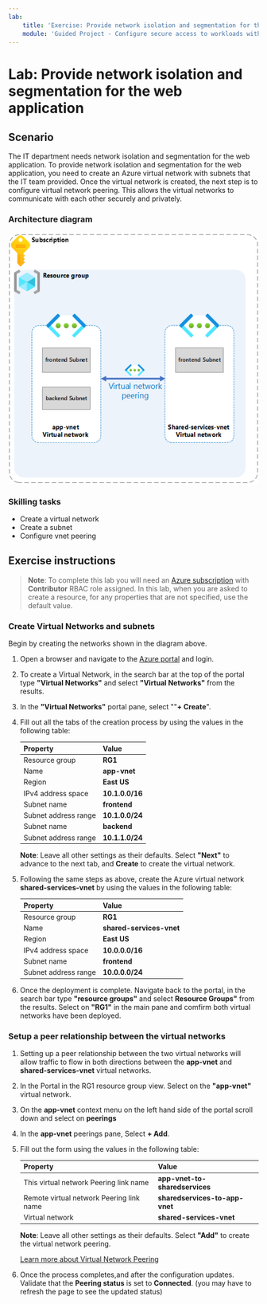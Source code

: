 ```yaml
---
lab:
    title: 'Exercise: Provide network isolation and segmentation for the web application'
    module: 'Guided Project - Configure secure access to workloads with Azure virtual networking services'
---
```


# Lab: Provide network isolation and segmentation for the web application

## Scenario

The IT department needs network isolation and segmentation for the web application. To provide network isolation and segmentation for the web application, you need to create an Azure virtual network with subnets that the IT team provided. Once the virtual network is created, the next step is to configure virtual network peering. This allows the virtual networks to communicate with each other securely and privately.

### Architecture diagram

![Diagram that shows two virtual networks that are peered.](../Media/task-1.png)

### Skilling tasks

- Create a virtual network
- Create a subnet
- Configure vnet peering

## Exercise instructions

>**Note**: To complete this lab you will need an [Azure subscription](https://azure.microsoft.com/free/) with **Contributor** RBAC role assigned.
> In this lab, when you are asked to create a resource, for any properties that are not specified, use the default value.

### Create Virtual Networks and subnets

Begin by creating the networks shown in the diagram above.

1. Open a browser and navigate to the <a href="https://portal.azure.com/#home">Azure portal</a> and login.
1. To create a Virtual Network, in the search bar at the top of the portal type **"Virtual Networks"** and select **"Virtual Networks"** from the results.
1. In the **"Virtual Networks"** portal pane, select ""**+ Create**".
1. Fill out all the tabs of the creation process by using the values in the following table:

    | Property             | Value           |
    | :------------------- | :-------------- |
    | Resource group       | **RG1**         |
    | Name                 | **app-vnet**    |
    | Region               | **East US**     |
    | IPv4 address space   | **10.1.0.0/16** |
    | Subnet name          | **frontend**    |
    | Subnet address range | **10.1.0.0/24** |
    | Subnet name          | **backend**     |
    | Subnet address range | **10.1.1.0/24** |

    **Note**: Leave all other settings as their defaults. Select **"Next"** to advance to the next tab, and **Create** to create the virtual network.
1. Following the same steps as above, create the Azure virtual network **shared-services-vnet** by using the values in the following table:

    | Property             | Value                    |
    | :------------------- | :----------------------- |
    | Resource group       | **RG1**                  |
    | Name                 | **shared-services-vnet** |
    | Region               | **East US**              |
    | IPv4 address space   | **10.0.0.0/16**          |
    | Subnet name          | **frontend**             |
    | Subnet address range | **10.0.0.0/24**          |

1. Once the deployment is complete. Navigate back to the portal, in the search bar type **"resource groups"** and select **Resource Groups"** from the results. Select on **"RG1"** in the main pane and comfirm both virtual networks have been deployed.

### Setup a peer relationship between the virtual networks

1. Setting up a peer relationship between the two virtual networks will allow traffic to flow in both directions between the **app-vnet** and **shared-services-vnet** virtual networks.
1. In the Portal in the RG1 resource group view. Select on the **"app-vnet"** virtual network.
1. On the **app-vnet** context menu on the left hand side of the portal scroll down and select on **peerings**
1. In the **app-vnet** peerings pane, Select **+ Add**.
1. Fill out the form using the values in the following table:

    | Property                                 | Value                          |
    | :--------------------------------------- | :----------------------------- |
    | This virtual network Peering link name   | **app-vnet-to-sharedservices** |
    | Remote virtual network Peering link name | **sharedservices-to-app-vnet** |
    | Virtual network                          | **shared-services-vnet**       |

    **Note**: Leave all other settings as their defaults. Select **"Add"** to create the virtual network peering.

    [Learn more about Virtual Network Peering](https://learn.microsoft.com/azure/virtual-network/virtual-network-manage-peering?tabs=peering-portal)

1. Once the process completes,and after the configuration updates. Validate that the **Peering status** is set to **Connected**. (you may have to refresh the page to see the updated status)
